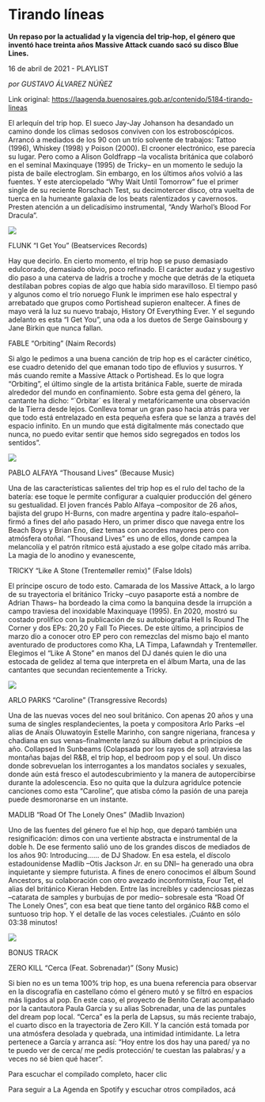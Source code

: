 # Tirando líneas

**Un repaso por la actualidad y la vigencia del trip-hop, el género que inventó hace treinta años Massive Attack cuando sacó su disco Blue Lines.**

16 de abril de 2021 - PLAYLIST

_por GUSTAVO ÁLVAREZ NÚÑEZ_

Link original: https://laagenda.buenosaires.gob.ar/contenido/5184-tirando-lineas



El arlequín del trip hop. El sueco Jay-Jay Johanson ha desandado un camino donde los climas sedosos conviven con los estroboscópicos. Arrancó a mediados de los 90 con un trío solvente de trabajos: Tattoo (1996), Whiskey (1998) y Poison (2000). El crooner electrónico, ese parecía su lugar. Pero como a Alison Goldfrapp –la vocalista británica que colaboró en el seminal Maxinquaye (1995) de Tricky– en un momento le sedujo la pista de baile electroglam. Sin embargo, en los últimos años volvió a las fuentes. Y este aterciopelado “Why Wait Until Tomorrow” fue el primer single de su reciente Rorschach Test, su decimotercer disco, otra vuelta de tuerca en la humeante galaxia de los beats ralentizados y cavernosos. Presten atención a un delicadísimo instrumental, “Andy Warhol’s Blood For Dracula”.




![](https://cdn.flowlikemusic.com/files/images/46719/2dd14baa-1366-4b42-a417-29f797e0f071.jpeg)




FLUNK “I Get You” (Beatservices Records)




Hay que decirlo. En cierto momento, el trip hop se puso demasiado edulcorado, demasiado obvio, poco refinado. El carácter audaz y sugestivo dio paso a una caterva de ladris a troche y moche que detrás de la etiqueta destilaban pobres copias de algo que había sido maravilloso. El tiempo pasó y algunos como el trío noruego Flunk le imprimen ese halo espectral y arrebatado que grupos como Portishead supieron enaltecer. A fines de mayo verá la luz su nuevo trabajo, History Of Everything Ever. Y el segundo adelanto es esta “I Get You”, una oda a los duetos de Serge Gainsbourg y Jane Birkin que nunca fallan.




FABLE “Orbiting” (Naim Records)




Si algo le pedimos a una buena canción de trip hop es el carácter cinético, ese cuadro detenido del que emanan todo tipo de efluvios y susurros. Y más cuando remite a Massive Attack o Portishead. Es lo que logra “Orbiting”, el último single de la artista británica Fable, suerte de mirada alrededor del mundo en confinamiento. Sobre esta gema del género, la cantante ha dicho: “`Orbitar´ es literal y metafóricamente una observación de la Tierra desde lejos. Conlleva tomar un gran paso hacia atrás para ver que todo está entrelazado en esta pequeña esfera que se lanza a través del espacio infinito. En un mundo que está digitalmente más conectado que nunca, no puedo evitar sentir que hemos sido segregados en todos los sentidos”.




![](https://cdn.flowlikemusic.com/files/images/46721/c0c822d8-a41d-4639-ac89-3970d10a8a18.jpeg)




PABLO ALFAYA “Thousand Lives” (Because Music)




Una de las características salientes del trip hop es el rulo del tacho de la batería: ese toque le permite configurar a cualquier producción del género su gestualidad. El joven francés Pablo Alfaya –compositor de 26 años, bajista del grupo H-Burns, con madre argentina y padre ítalo-español– firmó a fines del año pasado Hero, un primer disco que navega entre los Beach Boys y Brian Eno, diez temas con acordes mayores pero con atmósfera otoñal. “Thousand Lives” es uno de ellos, donde campea la melancolía y el patrón rítmico está ajustado a ese golpe citado más arriba. La magia de lo anodino y evanescente,




TRICKY “Like A Stone (Trentemøller remix)” (False Idols)




El príncipe oscuro de todo esto. Camarada de los Massive Attack, a lo largo de su trayectoria el británico Tricky –cuyo pasaporte está a nombre de Adrian Thaws– ha bordeado la cima como la banquina desde la irrupción a campo traviesa del inoxidable Maxinquaye (1995). En 2020, mostró su costado prolífico con la publicación de su autobiografía Hell Is Round The Corner y dos EPs: 20,20 y Fall To Pieces. De este último, a principios de marzo dio a conocer otro EP pero con remezclas del mismo bajo el manto aventurado de productores como Kha, LA Timpa, Lafawndah y Trentemøller. Elegimos el “Like A Stone” en manos del DJ danés quien le dio una estocada de gelidez al tema que interpreta en el álbum Marta, una de las cantantes que secundan recientemente a Tricky.




![](https://cdn.flowlikemusic.com/files/images/46722/06b3a6d6-521f-4967-add8-f548e5dc7c6f.jpeg)




ARLO PARKS “Caroline” (Transgressive Records)




Una de las nuevas voces del neo soul británico. Con apenas 20 años y una suma de singles resplandecientes, la poeta y compositora Arlo Parks –el alias de Anaïs Oluwatoyin Estelle Marinho, con sangre nigeriana, francesa y chadiana en sus venas–finalmente lanzó su álbum debut a principios de año. Collapsed In Sunbeams (Colapsada por los rayos de sol) atraviesa las montañas bajas del R&B, el trip hop, el bedroom pop y el soul. Un disco donde sobrevuelan los interrogantes a los mandatos sociales y sexuales, donde aún está fresco el autodescubrimiento y la manera de autopercibirse durante la adolescencia. Eso no quita que la dulzura agridulce potencie canciones como esta “Caroline”, que atisba cómo la pasión de una pareja puede desmoronarse en un instante.




MADLIB “Road Of The Lonely Ones” (Madlib Invazion)




Uno de las fuentes del género fue el hip hop, que deparó también una resignificación: dimos con una vertiente abstracta e instrumental de la doble h. De ese fermento salió uno de los grandes discos de mediados de los años 90: Introducing…… de DJ Shadow. En esa estela, el díscolo estadounidense Madlib –Otis Jackson Jr. en su DNI– ha generado una obra inquietante y siempre futurista. A fines de enero conocimos el álbum Sound Ancestors, su colaboración con otro avezado inconformista, Four Tet, el alias del británico Kieran Hebden. Entre las increíbles y cadenciosas piezas –catarata de samples y burbujas de por medio– sobresale esta “Road Of The Lonely Ones”, con esa beat que tiene tanto del orgánico R&B como el suntuoso trip hop. Y el detalle de las voces celestiales. ¡Cuánto en sólo 03:38 minutos!




![](https://cdn.flowlikemusic.com/files/images/46724/4dc0fd2d-5f39-4d9e-a054-aca89d65e09c.jpeg)




BONUS TRACK




ZERO KILL “Cerca (Feat. Sobrenadar)” (Sony Music)




Si bien no es un tema 100% trip hop, es una buena referencia para observar en la discografía en castellano cómo el género mutó y se filtró en espacios más ligados al pop. En este caso, el proyecto de Benito Cerati acompañado por la cantautora Paula García y su alias Sobrenadar, una de las puntales del dream pop local. “Cerca” es la perla de Lapsus, su más reciente trabajo, el cuarto disco en la trayectoria de Zero Kill. Y la canción está tomada por una atmósfera desolada y quebrada, una intimidad intimidante. La letra pertenece a García y arranca así: “Hoy entre los dos hay una pared/ ya no te puedo ver de cerca/ me pedís protección/ te cuestan las palabras/ y a veces no sé bien qué hacer”.




Para escuchar el compilado completo, hacer clic




Para seguir a La Agenda en Spotify y escuchar otros compilados, acá



